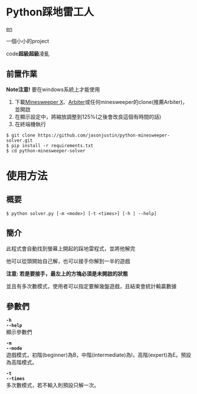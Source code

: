 # **Python踩地雷工人**

[en](./README.md) &emsp;

一個小小的project

code**超級超級**凌亂

## **前置作業**

**Note注意!** 要在windows系統上才能使用

1. 下載[Minesweeper X](https://minesweepergame.com/download/minesweeper-x.php)、[Arbiter](https://minesweepergame.com/download/arbiter.php)或任何minesweeper的clone(推薦Arbiter)，並開啟
2. 在顯示設定中，將縮放調整到125%(之後會改良這個有時間的話)
3. 在終端機執行
```
$ git clone https://github.com/jasonjustin/python-minesweeper-solver.git
$ pip install -r requirements.txt
$ cd python-minesweeper-solver
```

# **使用方法**

## **概要**

```
$ python solver.py [-m <mode>] [-t <times>] [-h | --help]
```

## **簡介**

此程式會自動找到螢幕上開起的踩地雷程式，並將他解完

他可以從頭開始自己解，也可以接手你解到一半的遊戲

**注意: 若是要接手，最左上的方塊必須是未開啟的狀態**

並且有多次數模式，使用者可以指定要解幾盤遊戲，且結束會統計輸贏數據

## **參數們**

**`-h`  
`--help`**  
顯示參數們  

**`-m`  
`--mode`**  
遊戲模式，初階(beginner)為B，中階(intermediate)為I，高階(expert)為E。預設為高階模式。  

**`-t`  
`--times`**  
多次數模式，若不輸入則預設只解一次。
